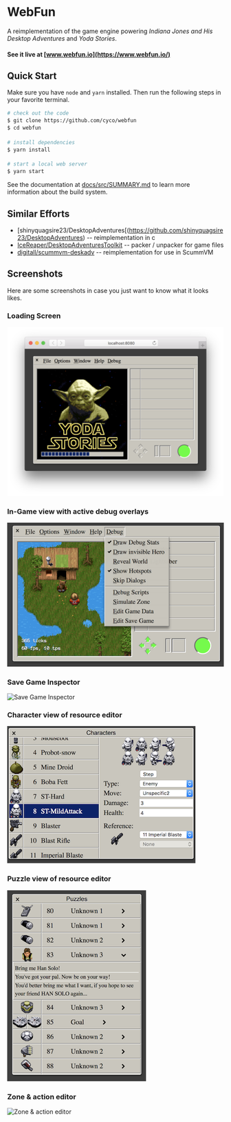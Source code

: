 WebFun
======

A reimplementation of the game engine powering *Indiana Jones and His Desktop Adventures* and *Yoda Stories*.

#### See it live at [www.webfun.io](https://www.webfun.io/)

Quick Start
-----------

Make sure you have `node` and `yarn` installed. Then run the following steps in your favorite terminal.

```bash
# check out the code
$ git clone https://github.com/cyco/webfun
$ cd webfun

# install dependencies
$ yarn install

# start a local web server
$ yarn start
```

See the documentation at [docs/src/SUMMARY.md](docs/src/SUMMARY.md) to learn more information about the build system.

Similar Efforts
---------------

-	[shinyquagsire23/DesktopAdventures[(https://github.com/shinyquagsire23/DesktopAdventures) -- reimplementation in c
-	[IceReaper/DesktopAdventuresToolkit](https://github.com/IceReaper/DesktopAdventuresToolkit) -- packer / unpacker for game files
-	[digitall/scummvm-deskadv](https://github.com/digitall/scummvm-deskadv) -- reimplementation for use in ScummVM

Screenshots
-----------

Here are some screenshots in case you just want to know what it looks likes.

### Loading Screen

![Loading screen](docs/screenshots/game.png)

### In-Game view with active debug overlays

![Loading screen](docs/screenshots/in-game-debug.png)

### Save Game Inspector

![Save Game Inspector](docs/screenshots/save-game-inspector.png)

### Character view of resource editor

![Character view of resource editor](docs/screenshots/character-inspector-2.png)

### Puzzle view of resource editor

![Puzzle view of resource editor](docs/screenshots/puzzle-inspector.png)

### Zone & action editor

![Zone & action editor](docs/screenshots/zone-editor.png)
